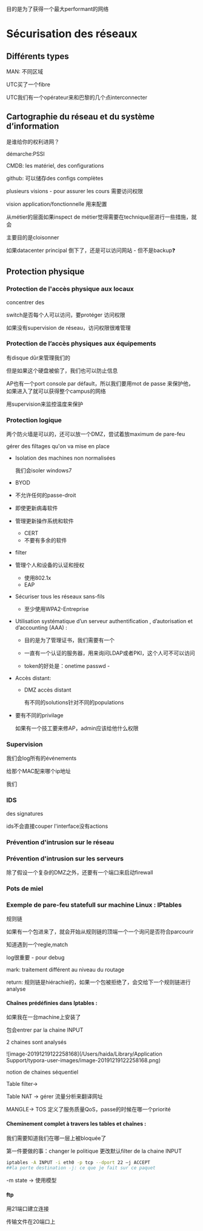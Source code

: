 目的是为了获得一个最大performant的网络

# Sécurisation des réseaux

## Différents types

MAN: 不同区域

UTC买了一个fibre

UTC我们有一个opérateur来和巴黎的几个点interconnecter

## Cartographie du réseau et du système d’information

是谁给你的权利进网？

démarche:PSSI

CMDB: les matériel, des configurations

github: 可以储存des configs complètes 

plusieurs visions - pour assurer les cours 需要访问权限

vision application/fonctionnelle 用来配置

从métier的层面如果inspect de métier觉得需要在technique层进行一些措施，就会

主要目的是cloisonner

如果datacenter principal 倒下了，还是可以访问网站 - 但不是backup❓

## Protection physique

### Protection de l'accès physique aux locaux

concentrer des 

switch是否每个人可以访问，要protéger 访问权限

如果没有supervision de réseau，访问权限很难管理

### Protection de l’accès physiques aux équipements

有disque dûr来管理我们的

但是如果这个硬盘被偷了，我们也可以防止信息

AP也有一个port console par défault，所以我们要用mot de passe 来保护他，如果进入了就可以获得整个campus的网络

用supervision来监控温度来保护

### Protection logique

两个防火墙是可以的，还可以放一个DMZ，尝试着放maximum de pare-feu

gérer des filtages qu'on va mise en place

* Isolation des machines non normalisées

  我们会isoler windows7

* BYOD

* 不允许任何的passe-droit

* 即使更新病毒软件

* 管理更新操作系统和软件

  * CERT
  * 不要有多余的软件

* filter 

* 管理个人和设备的认证和授权

  * 使用802.1x
  * EAP

* Sécuriser tous les réseaux sans-fils

  * 至少使用WPA2-Entreprise

* Utilisation systématique d’un serveur authentification , d’autorisation et d’accounting (AAA) :

  * 目的是为了管理证书，我们需要有一个

  * 一直有一个认证的服务器，用来询问LDAP或者PKI，这个人可不可以访问
  * token的好处是：onetime passwd - 

* Accès distant:

  * DMZ accès distant

    有不同的solutions针对不同的populations

* 要有不同的privilage

  如果有一个技工要来修AP，admin应该给他什么权限

### Supervision

我们会log所有的événements

给那个MAC配来哪个ip地址

我们

### IDS

des signatures

ids不会直接couper l'interface没有actions

### Prévention d'intrusion sur le réseau

### Prévention d'intrusion sur les serveurs

除了假设一个复杂的DMZ之外，还要有一个端口来启动firewall

### Pots de miel

### Exemple de pare-feu statefull sur machine Linux : IPtables

规则链

如果有一个包进来了，就会开始从规则链的顶端一个一个询问是否符合parcourir

知道遇到一个regle,match

log很重要 - pour debug

mark: traitement différent au niveau du routage

return: 规则链是hiérachie的，如果一个包被拒绝了，会交给下一个规则链进行analyse

#### Chaînes prédéfinies dans Iptables :

如果我在一台machine上安装了

包会entrer par la chaine INPUT

2 chaines sont analysés

![image-20191219122258168](/Users/haida/Library/Application Support/typora-user-images/image-20191219122258168.png)

notion de chaines séquentiel

Table filter-> 

Table NAT -> gérer 流量分析来翻译网址

MANGLE-> TOS 定义了服务质量QoS，passe的时候在哪一个priorité

#### Cheminement complet à travers les tables et chaînes :

我们需要知道我们在哪一层上被bloquée了

第一件要做的事：changer le politique 更改默认filter de la chaine INPUT

```bash
iptables -A INPUT -i eth0 -p tcp --dport 22 –j ACCEPT
##la porte destination -j: ce que je fait sur ce paquet
```



-m state -> 使用模型



#### ftp

用21端口建立连接

传输文件在20端口上